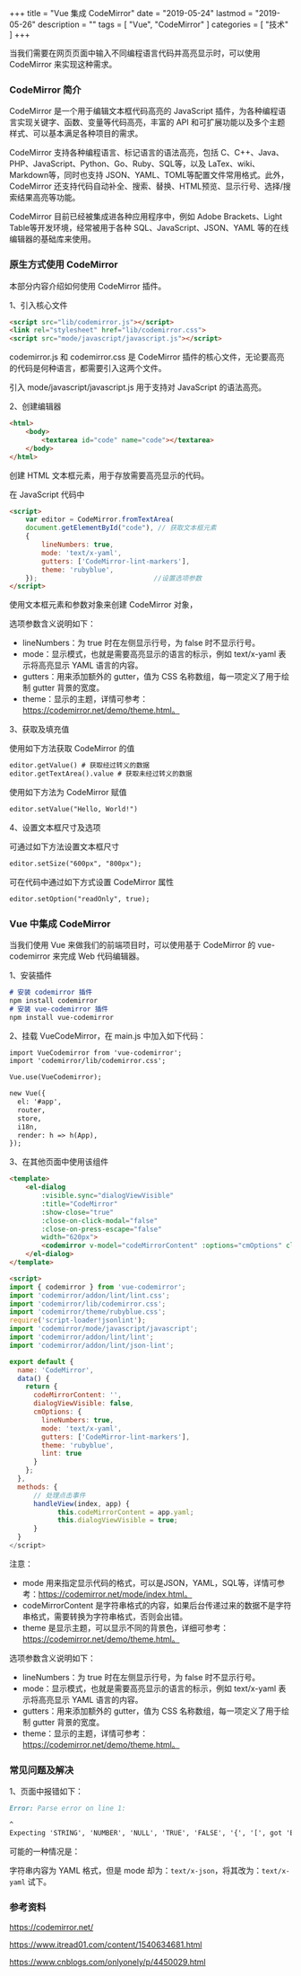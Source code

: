 +++
title = "Vue 集成 CodeMirror"
date = "2019-05-24"
lastmod = "2019-05-26"
description = ""
tags = [
    "Vue",
    "CodeMirror"
]
categories = [
    "技术"
]
+++

当我们需要在网页页面中输入不同编程语言代码并高亮显示时，可以使用 CodeMirror 来实现这种需求。

<!--more-->    
    
### CodeMirror 简介
CodeMirror 是一个用于编辑文本框代码高亮的 JavaScript 插件，为各种编程语言实现关键字、函数、变量等代码高亮，丰富的 API 和可扩展功能以及多个主题样式、可以基本满足各种项目的需求。

CodeMirror 支持各种编程语言、标记语言的语法高亮，包括 C、C++、Java、PHP、JavaScript、Python、Go、Ruby、SQL等，以及 LaTex、wiki、Markdown等，同时也支持 JSON、YAML、TOML等配置文件常用格式。此外，CodeMirror 还支持代码自动补全、搜索、替换、HTML预览、显示行号、选择/搜索结果高亮等功能。

CodeMirror 目前已经被集成进各种应用程序中，例如 Adobe Brackets、Light Table等开发环境，经常被用于各种 SQL、JavaScript、JSON、YAML 等的在线编辑器的基础库来使用。

### 原生方式使用 CodeMirror    
本部分内容介绍如何使用 CodeMirror 插件。

1、引入核心文件
```markdown
<script src="lib/codemirror.js"></script>
<link rel="stylesheet" href="lib/codemirror.css">
<script src="mode/javascript/javascript.js"></script>
```
codemirror.js 和 codemirror.css 是 CodeMirror 插件的核心文件，无论要高亮的代码是何种语言，都需要引入这两个文件。

引入 mode/javascript/javascript.js 用于支持对 JavaScript 的语法高亮。

2、创建编辑器
```markdown
<html>
    <body>
        <textarea id="code" name="code"></textarea>
    </body>
</html>
```
创建 HTML 文本框元素，用于存放需要高亮显示的代码。

在 JavaScript 代码中
```markdown
<script>
    var editor = CodeMirror.fromTextArea(
    document.getElementById("code"), // 获取文本框元素
    {
        lineNumbers: true,
        mode: 'text/x-yaml',
        gutters: ['CodeMirror-lint-markers'],
        theme: 'rubyblue',
    });                             //设置选项参数
</script>
```
使用文本框元素和参数对象来创建 CodeMirror 对象，

选项参数含义说明如下：

* lineNumbers：为 true 时在左侧显示行号，为 false 时不显示行号。
* mode：显示模式，也就是需要高亮显示的语言的标示，例如 text/x-yaml 表示将高亮显示 YAML 语言的内容。
* gutters：用来添加额外的 gutter，值为 CSS 名称数组，每一项定义了用于绘制 gutter 背景的宽度。
* theme：显示的主题，详情可参考：https://codemirror.net/demo/theme.html。

3、获取及填充值

使用如下方法获取 CodeMirror 的值
```markdown
editor.getValue() # 获取经过转义的数据
editor.getTextArea().value # 获取未经过转义的数据
```

使用如下方法为 CodeMirror 赋值
```markdown
editor.setValue("Hello, World!")
```

4、设置文本框尺寸及选项

可通过如下方法设置文本框尺寸
```markdown
editor.setSize("600px", "800px");
```

可在代码中通过如下方式设置 CodeMirror 属性
```markdown
editor.setOption("readOnly", true);
```

### Vue 中集成 CodeMirror
当我们使用 Vue 来做我们的前端项目时，可以使用基于 CodeMirror 的 vue-codemirror 来完成 Web 代码编辑器。

1、安装插件
```markdown
# 安装 codemirror 插件
npm install codemirror
# 安装 vue-codemirror 插件
npm install vue-codemirror
```

2、挂载 VueCodeMirror，在 main.js 中加入如下代码：
```markdown
import VueCodemirror from 'vue-codemirror';
import 'codemirror/lib/codemirror.css';

Vue.use(VueCodemirror);

new Vue({
  el: '#app',
  router,
  store,
  i18n,
  render: h => h(App),
});
```

3、在其他页面中使用该组件
```markdown
<template>
    <el-dialog
        :visible.sync="dialogViewVisible"
        :title="CodeMirror"
        :show-close="true"
        :close-on-click-modal="false"
        :close-on-press-escape="false"
        width="620px">
        <codemirror v-model="codeMirrorContent" :options="cmOptions" class="json-editor"></codemirror>
    </el-dialog>
</template>

<script>
import { codemirror } from 'vue-codemirror';
import 'codemirror/addon/lint/lint.css';
import 'codemirror/lib/codemirror.css';
import 'codemirror/theme/rubyblue.css';
require('script-loader!jsonlint');
import 'codemirror/mode/javascript/javascript';
import 'codemirror/addon/lint/lint';
import 'codemirror/addon/lint/json-lint';

export default {
  name: 'CodeMirror',
  data() {
    return {
      codeMirrorContent: '',
      dialogViewVisible: false,
      cmOptions: {
        lineNumbers: true,
        mode: 'text/x-yaml',
        gutters: ['CodeMirror-lint-markers'],
        theme: 'rubyblue',
        lint: true
      }
    };
  },
  methods: {
      // 处理点击事件
      handleView(index, app) {
            this.codeMirrorContent = app.yaml;
            this.dialogViewVisible = true;
      }
  }
</script>
```
注意：

* mode 用来指定显示代码的格式，可以是JSON，YAML，SQL等，详情可参考：https://codemirror.net/mode/index.html。
* codeMirrorContent 是字符串格式的内容，如果后台传递过来的数据不是字符串格式，需要转换为字符串格式，否则会出错。
* theme 是显示主题，可以显示不同的背景色，详细可参考：https://codemirror.net/demo/theme.html。

选项参数含义说明如下：

* lineNumbers：为 true 时在左侧显示行号，为 false 时不显示行号。
* mode：显示模式，也就是需要高亮显示的语言的标示，例如 text/x-yaml 表示将高亮显示 YAML 语言的内容。
* gutters：用来添加额外的 gutter，值为 CSS 名称数组，每一项定义了用于绘制 gutter 背景的宽度。
* theme：显示的主题，详情可参考：https://codemirror.net/demo/theme.html。


### 常见问题及解决
1、页面中报错如下：
```markdown
Error: Parse error on line 1:

^
Expecting 'STRING', 'NUMBER', 'NULL', 'TRUE', 'FALSE', '{', '[', got 'EOF'
```
可能的一种情况是：

字符串内容为 YAML 格式，但是 mode 却为：`text/x-json`，将其改为：`text/x-yaml` 试下。

### 参考资料
https://codemirror.net/

https://www.itread01.com/content/1540634681.html

https://www.cnblogs.com/onlyonely/p/4450029.html
